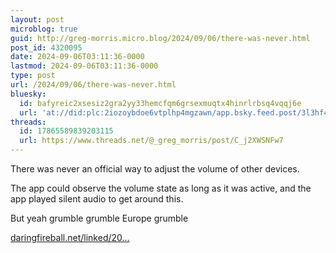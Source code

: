 ```yaml
---
layout: post
microblog: true
guid: http://greg-morris.micro.blog/2024/09/06/there-was-never.html
post_id: 4320095
date: 2024-09-06T03:11:36-0000
lastmod: 2024-09-06T03:11:36-0000
type: post
url: /2024/09/06/there-was-never.html
bluesky:
  id: bafyreic2xsesiz2gra2yy33hemcfqm6grsexmuqtx4hinrlrbsq4vqqj6e
  url: 'at://did:plc:2iozoybdoe6vtplhp4mgzawn/app.bsky.feed.post/3l3hf47tj5n2o'
threads:
  id: 17865589839203115
  url: https://www.threads.net/@_greg_morris/post/C_j2XWSNFw7
---
```

There was never an official way to adjust the volume of other devices. 

The app could observe the volume state as long as it was active, and the app played silent audio to get around this. 

But yeah grumble grumble Europe grumble

[daringfireball.net/linked/20...](https://daringfireball.net/linked/2024/09/05/spotify-volume-buttons)
